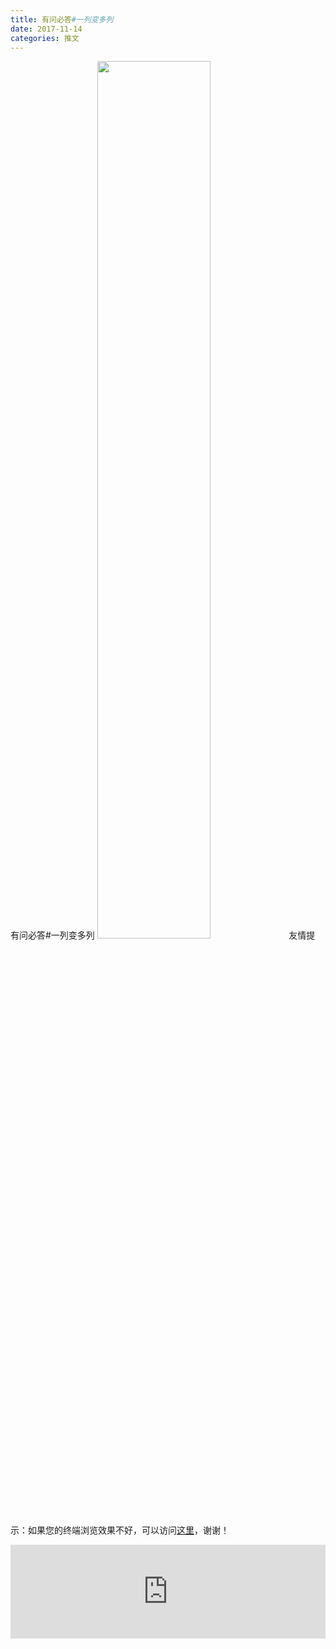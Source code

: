 ```yaml
---
title: 有问必答#一列变多列
date: 2017-11-14
categories: 推文
---
```

有问必答#一列变多列
<img src="http://mmbiz.qpic.cn/mmbiz_jpg/ACviaWTBFxhYtx6C6X8qFkjgD1ueCYvZGhSc5hniagPBZKqibzx1IrJ2Zwibgz3pEbuxVUmW1Rib8pOiaDd22ljh9Q9g/0?wx_fmt.jpeg" style="width: 60%; height: auto;"/><!--more-->
友情提示：如果您的终端浏览效果不好，可以访问[这里](https://stata-club.github.io/stata_article/2017-11-14.html)，谢谢！
<iframe src="https://stata-club.github.io/stata_article/2017-11-14.html" id="iframepage" frameborder="0" scrolling="no" marginheight="0" marginwidth="0" width="100%" onLoad="iFrameHeight()"></iframe>
<script type="text/javascript" language="javascript">
function iFrameHeight() {
var ifm= document.getElementById("iframepage");
var subWeb = document.frames ? document.frames["iframepage"].document : ifm.contentDocument;   
if(ifm != null && subWeb != null) {
 ifm.height = subWeb.body.scrollHeight;
} 
} 
</script> 